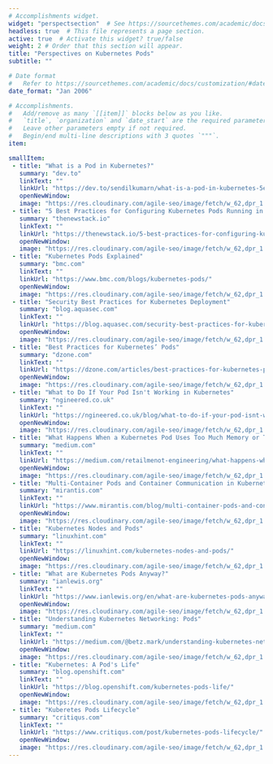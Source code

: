 ```yaml
---
# Accomplishments widget.
widget: "perspectsection"  # See https://sourcethemes.com/academic/docs/page-builder/
headless: true  # This file represents a page section.
active: true  # Activate this widget? true/false
weight: 2 # Order that this section will appear.
title: "Perspectives on Kubernetes Pods"
subtitle: ""

# Date format
#   Refer to https://sourcethemes.com/academic/docs/customization/#date-format
date_format: "Jan 2006"

# Accomplishments.
#   Add/remove as many `[[item]]` blocks below as you like.
#   `title`, `organization` and `date_start` are the required parameters.
#   Leave other parameters empty if not required.
#   Begin/end multi-line descriptions with 3 quotes `"""`.
item:

smallItem: 
 - title: "What is a Pod in Kubernetes?"
   summary: "dev.to"
   linkText: ""
   linkUrl: "https://dev.to/sendilkumarn/what-is-a-pod-in-kubernetes-5e8b"
   openNewWindow: 
   image: "https://res.cloudinary.com/agile-seo/image/fetch/w_62,dpr_1.0,d_blank_am8gzx.png/https%3A%2F%2Flogo.clearbit.com%2Fdev.to%3Fsize%3D250"
 - title: "5 Best Practices for Configuring Kubernetes Pods Running in Production"
   summary: "thenewstack.io"
   linkText: ""
   linkUrl: "https://thenewstack.io/5-best-practices-for-configuring-kubernetes-pods-running-in-production/"
   openNewWindow: 
   image: "https://res.cloudinary.com/agile-seo/image/fetch/w_62,dpr_1.0,d_blank_am8gzx.png/https%3A%2F%2Flogo.clearbit.com%2Fthenewstack.io%3Fsize%3D250"
 - title: "Kubernetes Pods Explained"
   summary: "bmc.com"
   linkText: ""
   linkUrl: "https://www.bmc.com/blogs/kubernetes-pods/"
   openNewWindow: 
   image: "https://res.cloudinary.com/agile-seo/image/fetch/w_62,dpr_1.0,d_blank_am8gzx.png/https%3A%2F%2Flogo.clearbit.com%2Fbmc.com%3Fsize%3D250"
 - title: "Security Best Practices for Kubernetes Deployment"
   summary: "blog.aquasec.com"
   linkText: ""
   linkUrl: "https://blog.aquasec.com/security-best-practices-for-kubernetes-deployment/"
   openNewWindow: 
   image: "https://res.cloudinary.com/agile-seo/image/fetch/w_62,dpr_1.0,d_blank_am8gzx.png/https%3A%2F%2Flogo.clearbit.com%2Fblog.aquasec.com%3Fsize%3D250"
 - title: "Best Practices for Kubernetes’ Pods"
   summary: "dzone.com"
   linkText: ""
   linkUrl: "https://dzone.com/articles/best-practices-for-kubernetes-pods"
   openNewWindow: 
   image: "https://res.cloudinary.com/agile-seo/image/fetch/w_62,dpr_1.0,d_blank_am8gzx.png/https%3A%2F%2Flogo.clearbit.com%2Fdzone.com%3Fsize%3D250"
 - title: "What to Do If Your Pod Isn't Working in Kubernetes"
   summary: "ngineered.co.uk"
   linkText: ""
   linkUrl: "https://ngineered.co.uk/blog/what-to-do-if-your-pod-isnt-working-in-kubernetes"
   openNewWindow: 
   image: "https://res.cloudinary.com/agile-seo/image/fetch/w_62,dpr_1.0,d_blank_am8gzx.png/https%3A%2F%2Flogo.clearbit.com%2Fngineered.co.uk%3Fsize%3D250"
 - title: "What Happens When a Kubernetes Pod Uses Too Much Memory or Too Much CPU?"
   summary: "medium.com"
   linkText: ""
   linkUrl: "https://medium.com/retailmenot-engineering/what-happens-when-a-kubernetes-pod-uses-too-much-memory-or-too-much-cpu-82165022f489"
   openNewWindow: 
   image: "https://res.cloudinary.com/agile-seo/image/fetch/w_62,dpr_1.0,d_blank_am8gzx.png/https%3A%2F%2Flogo.clearbit.com%2Fmedium.com%3Fsize%3D250"
 - title: "Multi-Container Pods and Container Communication in Kubernetes"
   summary: "mirantis.com"
   linkText: ""
   linkUrl: "https://www.mirantis.com/blog/multi-container-pods-and-container-communication-in-kubernetes/"
   openNewWindow: 
   image: "https://res.cloudinary.com/agile-seo/image/fetch/w_62,dpr_1.0,d_blank_am8gzx.png/https%3A%2F%2Flogo.clearbit.com%2Fmirantis.com%3Fsize%3D250"
 - title: "Kubernetes Nodes and Pods"
   summary: "linuxhint.com"
   linkText: ""
   linkUrl: "https://linuxhint.com/kubernetes-nodes-and-pods/"
   openNewWindow: 
   image: "https://res.cloudinary.com/agile-seo/image/fetch/w_62,dpr_1.0,d_blank_am8gzx.png/https%3A%2F%2Flogo.clearbit.com%2Flinuxhint.com%3Fsize%3D250"
 - title: "What are Kubernetes Pods Anyway?"
   summary: "ianlewis.org"
   linkText: ""
   linkUrl: "https://www.ianlewis.org/en/what-are-kubernetes-pods-anyway"
   openNewWindow: 
   image: "https://res.cloudinary.com/agile-seo/image/fetch/w_62,dpr_1.0,d_blank_am8gzx.png/https%3A%2F%2Flogo.clearbit.com%2Fianlewis.org%3Fsize%3D250"
 - title: "Understanding Kubernetes Networking: Pods"
   summary: "medium.com"
   linkText: ""
   linkUrl: "https://medium.com/@betz.mark/understanding-kubernetes-networking-pods-7117dd28727"
   openNewWindow: 
   image: "https://res.cloudinary.com/agile-seo/image/fetch/w_62,dpr_1.0,d_blank_am8gzx.png/https%3A%2F%2Flogo.clearbit.com%2Fmedium.com%3Fsize%3D250"
 - title: "Kubernetes: A Pod's Life"
   summary: "blog.openshift.com"
   linkText: ""
   linkUrl: "https://blog.openshift.com/kubernetes-pods-life/"
   openNewWindow: 
   image: "https://res.cloudinary.com/agile-seo/image/fetch/w_62,dpr_1.0,d_blank_am8gzx.png/https%3A%2F%2Flogo.clearbit.com%2Fblog.openshift.com%3Fsize%3D250"
 - title: "Kuberetes Pods Lifecycle"
   summary: "critiqus.com"
   linkText: ""
   linkUrl: "https://www.critiqus.com/post/kubernetes-pods-lifecycle/"
   openNewWindow: 
   image: "https://res.cloudinary.com/agile-seo/image/fetch/w_62,dpr_1.0,d_blank_am8gzx.png/https%3A%2F%2Flogo.clearbit.com%2Fcritiqus.com%3Fsize%3D250"
---
```

